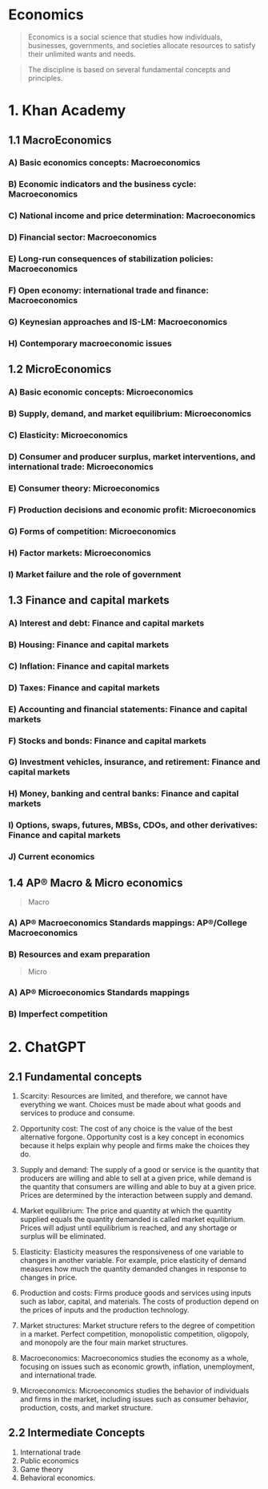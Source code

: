 # **Economics**

> Economics is a social science that studies how individuals, businesses, governments, and societies allocate resources to satisfy their unlimited wants and needs.

> The discipline is based on several fundamental concepts and principles.

# 1. Khan Academy

## 1.1 **MacroEconomics**

### A) Basic economics concepts: Macroeconomics

### B) Economic indicators and the business cycle: Macroeconomics

### C) National income and price determination: Macroeconomics

### D) Financial sector: Macroeconomics

### E) Long-run consequences of stabilization policies: Macroeconomics

### F) Open economy: international trade and finance: Macroeconomics

### G) Keynesian approaches and IS-LM: Macroeconomics

### H) Contemporary macroeconomic issues


## 1.2 **MicroEconomics**

### A) Basic economic concepts: Microeconomics

### B) Supply, demand, and market equilibrium: Microeconomics

### C) Elasticity: Microeconomics

### D) Consumer and producer surplus, market interventions, and international trade: Microeconomics

### E) Consumer theory: Microeconomics

### F) Production decisions and economic profit: Microeconomics

### G) Forms of competition: Microeconomics

### H) Factor markets: Microeconomics

### I) Market failure and the role of government


## 1.3 **Finance and capital markets**

### A) Interest and debt: Finance and capital markets

### B) Housing: Finance and capital markets

### C) Inflation: Finance and capital markets

### D) Taxes: Finance and capital markets

### E) Accounting and financial statements: Finance and capital markets

### F) Stocks and bonds: Finance and capital markets

### G) Investment vehicles, insurance, and retirement: Finance and capital markets

### H) Money, banking and central banks: Finance and capital markets

### I) Options, swaps, futures, MBSs, CDOs, and other derivatives: Finance and capital markets

### J) Current economics


## 1.4 **AP®︎ Macro & Micro economics**

> Macro

### A) AP®︎ Macroeconomics Standards mappings: AP®︎/College Macroeconomics

### B) Resources and exam preparation

> Micro

### A) AP®︎ Microeconomics Standards mappings

### B) Imperfect competition



# 2. ChatGPT

## 2.1 **Fundamental concepts**

1. Scarcity: Resources are limited, and therefore, we cannot have everything we want. Choices must be made about what goods and services to produce and consume.

1. Opportunity cost: The cost of any choice is the value of the best alternative forgone. Opportunity cost is a key concept in economics because it helps explain why people and firms make the choices they do.

1. Supply and demand: The supply of a good or service is the quantity that producers are willing and able to sell at a given price, while demand is the quantity that consumers are willing and able to buy at a given price. Prices are determined by the interaction between supply and demand.

1. Market equilibrium: The price and quantity at which the quantity supplied equals the quantity demanded is called market equilibrium. Prices will adjust until equilibrium is reached, and any shortage or surplus will be eliminated.

1. Elasticity: Elasticity measures the responsiveness of one variable to changes in another variable. For example, price elasticity of demand measures how much the quantity demanded changes in response to changes in price.

1. Production and costs: Firms produce goods and services using inputs such as labor, capital, and materials. The costs of production depend on the prices of inputs and the production technology.

1. Market structures: Market structure refers to the degree of competition in a market. Perfect competition, monopolistic competition, oligopoly, and monopoly are the four main market structures.

1. Macroeconomics: Macroeconomics studies the economy as a whole, focusing on issues such as economic growth, inflation, unemployment, and international trade.

1. Microeconomics: Microeconomics studies the behavior of individuals and firms in the market, including issues such as consumer behavior, production, costs, and market structure.

## 2.2 **Intermediate Concepts**

1. International trade
1. Public economics
1. Game theory
1. Behavioral economics.
